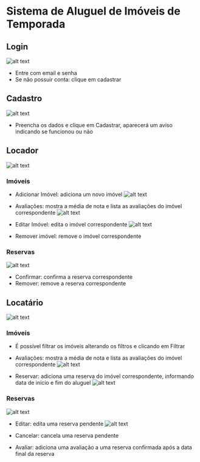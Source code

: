 # Sistema de Aluguel de Imóveis de Temporada

## Login
![alt text](image-0.png)
* Entre com email e senha
* Se não possuir conta: clique em cadastrar

## Cadastro
![alt text](image.png)
* Preencha os dados e clique em Cadastrar, aparecerá um aviso indicando se funcionou ou não

## Locador
![alt text](image-1.png)

### Imóveis

* Adicionar Imóvel: adiciona um novo imóvel
![alt text](image-2.png)

* Avaliações: mostra a média de nota e lista as avaliações do imóvel correspondente
![alt text](image-4.png)

* Editar Imóvel: edita o imóvel correspondente
![alt text](image-3.png)
* Remover imóvel: remove o imóvel correspondente

### Reservas
![alt text](image-5.png)

* Confirmar: confirma a reserva correspondente
* Remover: remove a reserva correspondente

## Locatário
![alt text](image-6.png)

### Imóveis
* É possível filtrar os imóveis alterando os filtros e clicando em Filtrar

* Avaliações: mostra a média de nota e lista as avaliações do imóvel correspondente
![alt text](image-4.png)

* Reservar: adiciona uma reserva do imóvel correspondente, informando data de início e fim do aluguel
![alt text](image-7.png)

### Reservas
![alt text](image-8.png)

* Editar: edita uma reserva pendente
![alt text](image-9.png)

* Cancelar: cancela uma reserva pendente

* Avaliar: adiciona uma avaliação a uma reserva confirmada após a data final da reserva 
